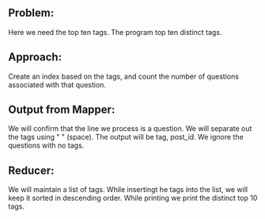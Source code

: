 Problem:
--------
Here we need the top ten tags. The program top ten distinct tags.

Approach:
---------
Create an index based on the tags, and count the number of questions associated with that question.

Output from Mapper:
-------------------
We will confirm that the line we process is a question. We will separate out the tags using " " (space).
The output will be tag, post_id.
We ignore the questions with no tags.

Reducer:
--------
We will maintain a list of tags. While insertingt he tags into the list, we will keep it sorted in descending order.
While printing we print the distinct top 10 tags.

